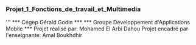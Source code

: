 ### Projet_1_Fonctions_de_travail_et_Multimedia
''' *** Cégep Gérald Godin *** 
*** Groupe Développement d'Applications Mobile ***
Projet réalisé par: Mohamed El Arbi Dahou
Projet encadré par l'enseignante: Amal Boukhdhir


